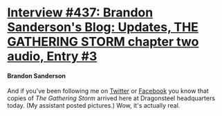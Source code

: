 # [Interview #437: Brandon Sanderson's Blog: Updates, THE GATHERING STORM chapter two audio, Entry #3](https://www.theoryland.com/intvmain.php?i=437#3)

#### Brandon Sanderson

And if you've been following me on
[Twitter](http://twitter.com/BrandonSandrson)
or
[Facebook](http://facebook.com/Mistborn)
you know that copies of
*The Gathering Storm*
arrived here at Dragonsteel headquarters today. (My assistant posted pictures.) Wow, it's actually real.

